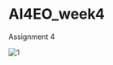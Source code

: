 # AI4EO_week4
Assignment 4

![1](https://github.com/user-attachments/assets/9ad1fa9f-5d32-4703-b970-946ab34ba70f)
